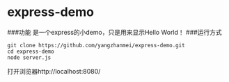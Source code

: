 # express-demo
###功能
是一个express的小demo，只是用来显示Hello World！
###运行方式
```
git clone https://github.com/yangzhanmei/express-demo.git
cd express-demo
node server.js
```
打开浏览器http://localhost:8080/
